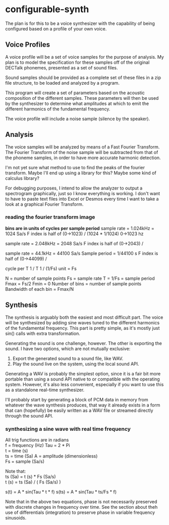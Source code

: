 # configurable-synth

The plan is for this to be a voice synthesizer with the capability of
being configured based on a profile of your own voice.

## Voice Profiles

A voice profile will be a set of voice samples for the purpose of
analysis. My plan is to model the specification for these samples off
of the original DECTalk phonemes, presented as a set of sound files.

Sound samples should be provided as a complete set of these files in a
zip file structure, to be loaded and analyzed by a program.

This program will create a set of parameters based on the acoustic
composition of the different samples. These parameters will then be used
by the synthesizer to determine what amplitudes at which to emit the
different harmonics of the fundamental frequency.

The voice profile will include a noise sample (silence by the speaker).

## Analysis

The voice samples will be analyzed by means of a Fast Fourier Transform.
The Fourier Transform of the noise sample will be subtracted from that
of the phoneme samples, in order to have more accurate harmonic
detection.

I'm not yet sure what method to use to find the peaks of the fourier
transform. Maybe I'll end up using a library for this? Maybe some kind
of calculus library?

For debugging purposes, I intend to allow the analyzer to output a
spectrogram graphically, just so I know everything is working. I don't
want to have to paste  text files into Excel or Desmos every time I want
to take a look at a graphical Fourier Transform.

### reading the fourier transform image
**bins are in units of cycles per sample period**
sample rate = 1.024kHz = 1024 Sa/s
F index is half of 
(0->1023) / (1024 * 1/1024) 
0->1023 hz

sample rate = 2.048kHz = 2048 Sa/s
F index is half of
(0->2043) / 

sample rate = 44.1kHz = 44100 Sa/s
Sample period = 1/44100 s
F index is half of
(0->44099) / 

cycle per T
1 / T
1 / (1/Fs)
unit = Fs

N = number of sample points
Fs = sample rate
T = 1/Fs = sample period
Fmax = Fs/2
Fmin = 0
Number of bins = number of sample points
Bandwidth of each bin = Fmax/N

## Synthesis

The synthesis is arguably both the easiest and most difficult part.
The voice will be synthesized by adding sine waves tuned to the
different harmonics of the fundamental frequency. This part is pretty
simple, as it's mostly just sin() calls with extra transformation.

Generating the sound is one challenge, however. The other is exporting
the sound. I have two options, which are not mutually exclusive:

1. Export the generated sound to a sound file, like WAV.
2. Play the sound live on the system, using the local sound API.

Generating a WAV is probably the simplest option, since it is a fair bit
more portable than using a sound API native to or compatible with the
operating system. However, it's also less convenient, especially if you
want to use this as a standalone real-time synthesizer.

I'll probably start by generating a block of PCM data in memory from
whatever the wave synthesis produces, that way it already exists in a
form that can (hopefully) be easily written as a WAV file or streamed
directly through the sound API.

### synthesizing a sine wave with real time frequency
All trig functions are in radians  
f = frequency  (Hz)
Tau = 2 * Pi  
t = time (s)  
ts = time (Sa)
A = amplitude (dimensionless)  
Fs = sample (Sa/s)  

Note that:  
ts (Sa) = t (s) * Fs (Sa/s)  
t (s) = ts (Sa) / ( Fs (Sa/s) )  

s(t) = A * sin(Tau * t * f)
s(ts) = A * sin(Tau * ts/Fs * f)

Note that in the above two equations, phase is not necessarily preserved
with discrete changes in frequency over time. See the section about
theh use of differentials (integration) to preserve phase in variable
frequency sinusoids.